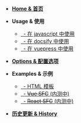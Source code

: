 
- [**Home & 首页**](/)

- **Usage & 使用**
  - [&ensp;- 在 javascript 中使用](/docs/usage)
  - [&ensp;- 在 docsify 中使用](/docs/usage-docsify)
  - [&ensp;- 在 vuepress 中使用](/docs/usage-vuepress)

- [**Options & 配置选项**](/docs/options)

- **Examples & 示例**
  - [&ensp;- HTML 模板](/docs/html)
  - [&ensp;- ~~Vue SFC~~ (内测中)](/docs/vue)
  - [&ensp;- ~~React SFC~~ (内测中)](/docs/react)

- [**历史更新 & History**](/docs/history)

<!-- - [**测试页**](/docs/test) -->
